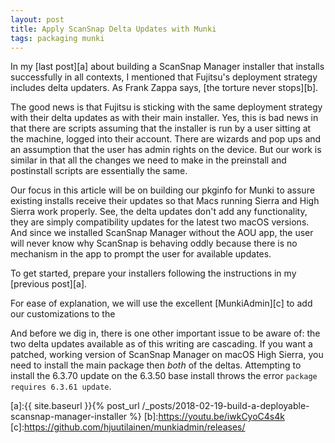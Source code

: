 ```yaml
---
layout: post
title: Apply ScanSnap Delta Updates with Munki
tags: packaging munki
---
```


In my [last post][a] about building a ScanSnap Manager installer that installs successfully in all contexts, I mentioned that Fujitsu's deployment strategy includes delta updaters. As Frank Zappa says, [the torture never stops][b].

The good news is that Fujitsu is sticking with the same deployment strategy with their delta updates as with their main installer. Yes, this is bad news in that there are scripts assuming that the installer is run by a user sitting at the machine, logged into their account. There are wizards and pop ups and an assumption that the user has admin rights on the device. But our work is similar in that all the changes we need to make in the preinstall and postinstall scripts are essentially the same.

Our focus in this article will be on building our pkginfo for Munki to assure existing installs receive their updates so that Macs running Sierra and High Sierra work properly.<!--more--> See, the delta updates don't add any functionality, they are simply compatibility updates for the latest two macOS versions. And since we installed ScanSnap Manager without the AOU app, the user will never know why ScanSnap is behaving oddly because there is no mechanism in the app to prompt the user for available updates.

To get started, prepare your installers following the instructions in my [previous post][a].

For ease of explanation, we will use the excellent [MunkiAdmin][c] to add our customizations to the

And before we dig in, there is one other important issue to be aware of: the two delta updates available as of this writing are cascading. If you want a patched, working version of ScanSnap Manager on macOS High Sierra, you need to install the main package then _both_ of the deltas. Attempting to install the 6.3.70 update on the 6.3.50 base install throws the error `package requires 6.3.61 update`.





[a]:{{ site.baseurl }}{% post_url /_posts/2018-02-19-build-a-deployable-scansnap-manager-installer %}
[b]:https://youtu.be/iwkCyoC4s4k
[c]:https://github.com/hjuutilainen/munkiadmin/releases/